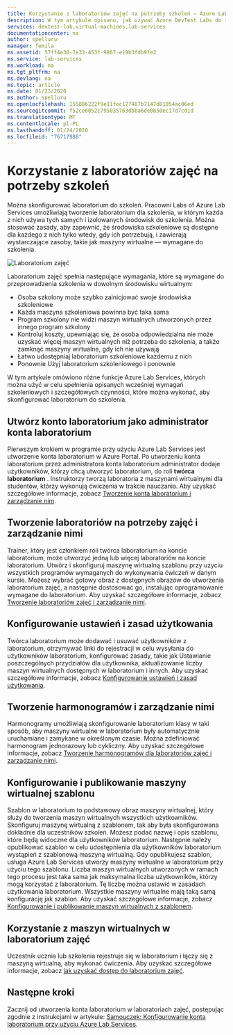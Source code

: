 ```yaml
---
title: Korzystanie z laboratoriów zajęć na potrzeby szkoleń — Azure Lab Services
description: W tym artykule opisano, jak używać Azure DevTest Labs do tworzenia laboratoriów na platformie Azure na potrzeby scenariuszy szkoleniowych.
services: devtest-lab,virtual-machines,lab-services
documentationcenter: na
author: spelluru
manager: femila
ms.assetid: 57ff4e30-7e33-453f-9867-e19b3fdb9fe2
ms.service: lab-services
ms.workload: na
ms.tgt_pltfrm: na
ms.devlang: na
ms.topic: article
ms.date: 01/23/2020
ms.author: spelluru
ms.openlocfilehash: 155806222f9e11fec177487b7147d81054ac06ed
ms.sourcegitcommit: f52ce6052c795035763dbba6de0b50ec17d7cd1d
ms.translationtype: MT
ms.contentlocale: pl-PL
ms.lasthandoff: 01/24/2020
ms.locfileid: "76717988"
---
```

# <a name="use-classroom-labs-for-trainings"></a>Korzystanie z laboratoriów zajęć na potrzeby szkoleń
Można skonfigurować laboratorium do szkoleń. Pracowni Labs of Azure Lab Services umożliwiają tworzenie laboratorium dla szkolenia, w którym każda z nich używa tych samych i izolowanych środowisk do szkolenia. Można stosować zasady, aby zapewnić, że środowiska szkoleniowe są dostępne dla każdego z nich tylko wtedy, gdy ich potrzebują, i zawierają wystarczające zasoby, takie jak maszyny wirtualne — wymagane do szkolenia. 

![Laboratorium zajęć](../media/classroom-labs-scenarios/classroom.png)

Laboratorium zajęć spełnia następujące wymagania, które są wymagane do przeprowadzenia szkolenia w dowolnym środowisku wirtualnym: 

- Osoba szkolony może szybko zainicjować swoje środowiska szkoleniowe
- Każda maszyna szkoleniowa powinna być taka sama
- Program szkolony nie widzi maszyn wirtualnych utworzonych przez innego program szkolony
- Kontroluj koszty, upewniając się, że osoba odpowiedzialna nie może uzyskać więcej maszyn wirtualnych niż potrzeba do szkolenia, a także zamknąć maszyny wirtualne, gdy ich nie używają
- Łatwo udostępniaj laboratorium szkoleniowe każdemu z nich
- Ponownie Użyj laboratorium szkoleniowego i ponownie

W tym artykule omówiono różne funkcje Azure Lab Services, których można użyć w celu spełnienia opisanych wcześniej wymagań szkoleniowych i szczegółowych czynności, które można wykonać, aby skonfigurować laboratorium do szkolenia.  

## <a name="create-the-lab-account-as-a-lab-account-administrator"></a>Utwórz konto laboratorium jako administrator konta laboratorium
Pierwszym krokiem w programie przy użyciu Azure Lab Services jest utworzenie konta laboratorium w Azure Portal. Po utworzeniu konta laboratorium przez administratora konta laboratorium administrator dodaje użytkowników, którzy chcą utworzyć laboratorium, do roli **twórca laboratorium** . Instruktorzy tworzą laboratoria z maszynami wirtualnymi dla studentów, którzy wykonują ćwiczenia w trakcie nauczania. Aby uzyskać szczegółowe informacje, zobacz [Tworzenie konta laboratorium i zarządzanie nim](how-to-manage-lab-accounts.md).

## <a name="create-and-manage-classroom-labs"></a>Tworzenie laboratoriów na potrzeby zajęć i zarządzanie nimi
Trainer, który jest członkiem roli twórca laboratorium na koncie laboratorium, może utworzyć jedną lub więcej laboratoriów na koncie laboratorium. Utwórz i skonfiguruj maszynę wirtualną szablonu przy użyciu wszystkich programów wymaganych do wykonywania ćwiczeń w danym kursie. Możesz wybrać gotowy obraz z dostępnych obrazów do utworzenia laboratorium zajęć, a następnie dostosować go, instalując oprogramowanie wymagane do laboratorium. Aby uzyskać szczegółowe informacje, zobacz [Tworzenie laboratoriów zajęć i zarządzanie nimi](how-to-manage-classroom-labs.md).

## <a name="configure-usage-settings-and-policies"></a>Konfigurowanie ustawień i zasad użytkowania
Twórca laboratorium może dodawać i usuwać użytkowników z laboratorium, otrzymywać linki do rejestracji w celu wysyłania do użytkowników laboratorium, konfigurować zasady, takie jak Ustawianie poszczególnych przydziałów dla użytkownika, aktualizowanie liczby maszyn wirtualnych dostępnych w laboratorium i innych. Aby uzyskać szczegółowe informacje, zobacz [Konfigurowanie ustawień i zasad użytkowania](how-to-configure-student-usage.md).

## <a name="create-and-manage-schedules"></a>Tworzenie harmonogramów i zarządzanie nimi
Harmonogramy umożliwiają skonfigurowanie laboratorium klasy w taki sposób, aby maszyny wirtualne w laboratorium były automatycznie uruchamiane i zamykane w określonym czasie. Można zdefiniować harmonogram jednorazowy lub cykliczny. Aby uzyskać szczegółowe informacje, zobacz [Tworzenie harmonogramów dla laboratoriów zajęć i zarządzanie nimi](how-to-create-schedules.md).

## <a name="set-up-and-publish-a-template-vm"></a>Konfigurowanie i publikowanie maszyny wirtualnej szablonu
Szablon w laboratorium to podstawowy obraz maszyny wirtualnej, który służy do tworzenia maszyn wirtualnych wszystkich użytkowników. Skonfiguruj maszynę wirtualną z szablonem, tak aby była skonfigurowana dokładnie dla uczestników szkoleń. Możesz podać nazwę i opis szablonu, które będą widoczne dla użytkowników laboratorium. Następnie należy opublikować szablon w celu udostępnienia dla użytkowników laboratorium wystąpień z szablonową maszyną wirtualną. Gdy opublikujesz szablon, usługa Azure Lab Services utworzy maszyny wirtualne w laboratorium przy użyciu tego szablonu. Liczba maszyn wirtualnych utworzonych w ramach tego procesu jest taka sama jak maksymalna liczba użytkowników, którzy mogą korzystać z laboratorium. Tę liczbę można ustawić w zasadach użytkowania laboratorium. Wszystkie maszyny wirtualne mają taką samą konfigurację jak szablon. Aby uzyskać szczegółowe informacje, zobacz [Konfigurowanie i publikowanie maszyn wirtualnych z szablonem](how-to-create-manage-template.md). 

## <a name="use-vms-in-the-classroom-lab"></a>Korzystanie z maszyn wirtualnych w laboratorium zajęć
Uczestnik ucznia lub szkolenia rejestruje się w laboratorium i łączy się z maszyną wirtualną, aby wykonać ćwiczenia. Aby uzyskać szczegółowe informacje, zobacz [jak uzyskać dostęp do laboratorium zajęć](how-to-use-classroom-lab.md).

## <a name="next-steps"></a>Następne kroki
Zacznij od utworzenia konta laboratorium w laboratoriach zajęć, postępując zgodnie z instrukcjami w artykule: [Samouczek: Konfigurowanie konta laboratorium przy użyciu Azure Lab Services](tutorial-setup-lab-account.md).